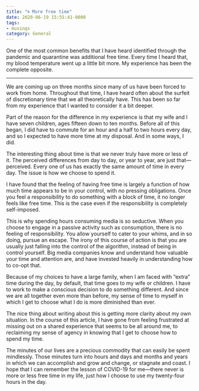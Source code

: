 ```yaml
---
title: "🌀 More free time"
date: 2020-06-19 15:55:41-0000
tags:
- musings
category: General
---
```


One of the most common benefits that I have heard identified through the pandemic and quarantine was additional free time. Every time I heard that, my blood temperature went up a little bit more. My experience has been the complete opposite.

***

We are coming up on three months since many of us have been forced to work from home. Throughout that time, I have heard often about the surfeit of discretionary time that we all theoretically have. This has been so far from my experience that I wanted to consider it a bit deeper.

Part of the reason for the difference in my experience is that my wife and I have seven children, ages fifteen down to ten months. Before all of this began, I did have to commute for an hour and a half to two hours every day, and so I expected to have more time at my disposal. And in some ways, I did.

The interesting thing about time is that we never truly have more or less of it. The perceived differences from day to day, or year to year, are just that—perceived. Every one of us has exactly the same amount of time in every day. The issue is how we choose to spend it.

I have found that the feeling of having free time is largely a function of how much time appears to be in your control, with no pressing obligations. Once you feel a responsibility to do something with a block of time, it no longer feels like free time. This is the case even if the responsibility is completely self-imposed.

This is why spending hours consuming media is so seductive. When you choose to engage in a passive activity such as consumption, there is no feeling of responsibility. You allow yourself to cater to your whims, and in so doing, pursue an escape. The irony of this course of action is that you are usually just falling into the control of the algorithm, instead of being in control yourself. Big media companies know and understand how valuable your time and attention are, and have invested heavily in understanding how to co-opt that.

Because of my choices to have a large family, when I am faced with “extra” time during the day, by default, that time goes to my wife or children. I have to work to make a conscious decision to do something different. And since we are all together even more than before, my sense of time to myself in which I get to choose what I do is more diminished than ever.

The nice thing about writing about this is getting more clarity about my own situation. In the course of this article, I have gone from feeling frustrated at missing out on a shared experience that seems to be all around me, to reclaiming my sense of agency in knowing that I get to choose how to spend my time.

The minutes of our lives are a precious commodity that can easily be spent mindlessly. Those minutes turn into hours and days and months and years in which we can accomplish and grow and change, or stagnate and coast. I hope that I can remember the lesson of COVID-19 for me—there never is more or less free time in my life, just how I choose to use my twenty-four hours in the day.